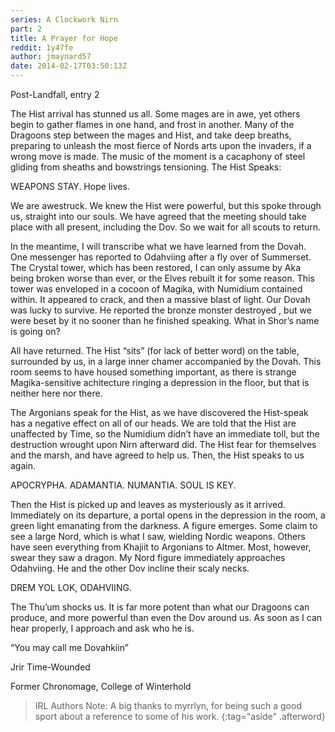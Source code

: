```yaml
---
series: A Clockwork Nirn
part: 2
title: A Prayer for Hope
reddit: 1y47fe
author: jmaynard57
date: 2014-02-17T03:50:13Z
---
```


Post-Landfall, entry 2

The Hist arrival has stunned us all. Some mages are in awe, yet others begin to
gather flames in one hand, and frost in another. Many of the Dragoons step
between the mages and Hist, and take deep breaths, preparing to unleash the most
fierce of Nords arts upon the invaders, if a wrong move is made. The music of
the moment is a cacaphony of steel gliding from sheaths and bowstrings
tensioning. The Hist Speaks:

WEAPONS STAY. Hope lives.

We are awestruck. We knew the Hist were powerful, but this spoke through us,
straight into our souls. We have agreed that the meeting should take place with
all present, including the Dov. So we wait for all scouts to return.

In the meantime, I will transcribe what we have learned from the Dovah. One
messenger has reported to Odahviing after a fly over of Summerset. The Crystal
tower, which has been restored, I can only assume by Aka being broken worse than
ever, or the Elves rebuilt it for some reason. This tower was enveloped in a
cocoon of Magika, with Numidium contained within. It appeared to crack, and then
a massive blast of light. Our Dovah was lucky to survive. He reported the bronze
monster destroyed , but we were beset by it no sooner than he finished speaking.
What in Shor’s name is going on?

All have returned. The Hist “sits” (for lack of better word) on the table,
surrounded by us, in a large inner chamer accompanied by the Dovah. This room
seems to have housed something important, as there is strange Magika-sensitive
achitecture ringing a depression in the floor, but that is neither here nor
there.

The Argonians speak for the Hist, as we have discovered the Hist-speak has a
negative effect on all of our heads. We are told that the Hist are unaffected by
Time, so the Numidium didn’t have an immediate toll, but the destruction wrought
upon Nirn afterward did. The Hist fear for themselves and the marsh, and have
agreed to help us. Then, the Hist speaks to us again.

APOCRYPHA. ADAMANTIA. NUMANTIA. SOUL IS KEY.

Then the Hist is picked up and leaves as mysteriously as it arrived. Immediately
on its departure, a portal opens in the depression in the room, a green light
emanating from the darkness. A figure emerges. Some claim to see a large Nord,
which is what I saw, wielding Nordic weapons. Others have seen everything from
Khajiit to Argonians to Altmer. Most, however, swear they saw a dragon. My Nord
figure immediately approaches Odahviing. He and the other Dov incline their
scaly necks.

DREM YOL LOK, ODAHVIING.

The Thu’um shocks us. It is far more potent than what our Dragoons can produce,
and more powerful than even the Dov around us. As soon as I can hear properly, I
approach and ask who he is.

“You may call me Dovahkiin”

Jrir Time-Wounded

Former Chronomage, College of Winterhold

> IRL Authors Note: A big thanks to myrrlyn, for being such a good sport about a
> reference to some of his work.
{:tag="aside" .afterword}
